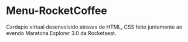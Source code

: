 # Menu-RocketCoffee
Cardapio virtual desenvolvido atraves de HTML, CSS feito juntamente ao evendo Maratona Explorer 3.0 da Rocketseat.
